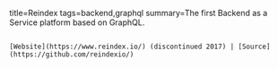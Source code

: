 title=Reindex
tags=backend,graphql
summary=The first Backend as a Service platform based on GraphQL.
~~~~~~

[Website](https://www.reindex.io/) (discontinued 2017) | [Source](https://github.com/reindexio/)
